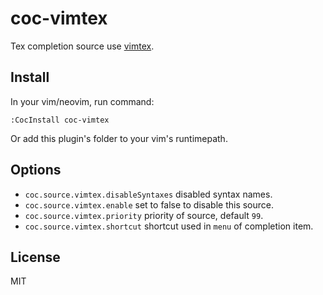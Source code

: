 # coc-vimtex

Tex completion source use [vimtex](https://github.com/lervag/vimtex).

## Install

In your vim/neovim, run command:

```
:CocInstall coc-vimtex
```

Or add this plugin's folder to your vim's runtimepath.

## Options

- `coc.source.vimtex.disableSyntaxes` disabled syntax names.
- `coc.source.vimtex.enable` set to false to disable this source.
- `coc.source.vimtex.priority` priority of source, default `99`.
- `coc.source.vimtex.shortcut` shortcut used in `menu` of completion item.

## License

MIT
